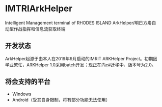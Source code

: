 # IMTRIArkHelper
Intelligent Management terminal of RHODES ISLAND ArkHelper/明日方舟自动型作战指挥和信息流获取终端

## 开发状态
ArkHelper起源于由本人在2019年9月启动的IMRIT ARKHelper Project。初期因学业繁忙，ARKHelper 1.0采用batch开发；现正在向c#迁移中，版本号为2.0。

## 将会支持的平台
- Windows
- Android（受其自身限制，将有部分功能无法使用）
